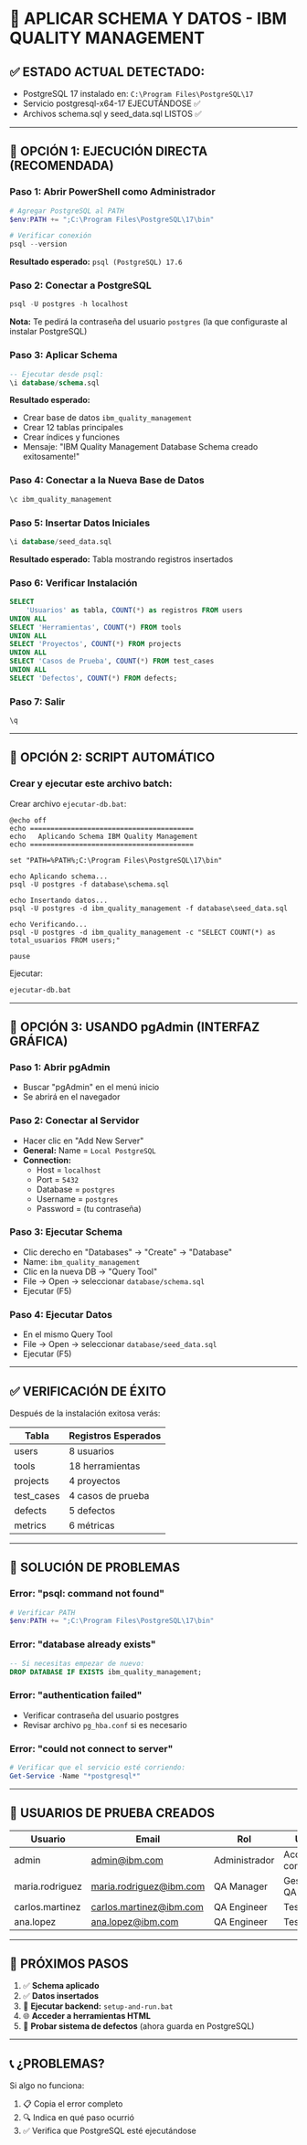 # 🚀 **APLICAR SCHEMA Y DATOS - IBM QUALITY MANAGEMENT**

## ✅ **ESTADO ACTUAL DETECTADO:**
- PostgreSQL 17 instalado en: `C:\Program Files\PostgreSQL\17`
- Servicio postgresql-x64-17 EJECUTÁNDOSE ✅
- Archivos schema.sql y seed_data.sql LISTOS ✅

---

## 🎯 **OPCIÓN 1: EJECUCIÓN DIRECTA (RECOMENDADA)**

### **Paso 1: Abrir PowerShell como Administrador**
```powershell
# Agregar PostgreSQL al PATH
$env:PATH += ";C:\Program Files\PostgreSQL\17\bin"

# Verificar conexión
psql --version
```
**Resultado esperado:** `psql (PostgreSQL) 17.6`

### **Paso 2: Conectar a PostgreSQL**
```powershell
psql -U postgres -h localhost
```
**Nota:** Te pedirá la contraseña del usuario `postgres` (la que configuraste al instalar PostgreSQL)

### **Paso 3: Aplicar Schema**
```sql
-- Ejecutar desde psql:
\i database/schema.sql
```
**Resultado esperado:** 
- Crear base de datos `ibm_quality_management`
- Crear 12 tablas principales
- Crear índices y funciones
- Mensaje: "IBM Quality Management Database Schema creado exitosamente!"

### **Paso 4: Conectar a la Nueva Base de Datos**
```sql
\c ibm_quality_management
```

### **Paso 5: Insertar Datos Iniciales**
```sql
\i database/seed_data.sql
```
**Resultado esperado:** Tabla mostrando registros insertados

### **Paso 6: Verificar Instalación**
```sql
SELECT 
    'Usuarios' as tabla, COUNT(*) as registros FROM users 
UNION ALL 
SELECT 'Herramientas', COUNT(*) FROM tools 
UNION ALL 
SELECT 'Proyectos', COUNT(*) FROM projects 
UNION ALL 
SELECT 'Casos de Prueba', COUNT(*) FROM test_cases 
UNION ALL 
SELECT 'Defectos', COUNT(*) FROM defects;
```

### **Paso 7: Salir**
```sql
\q
```

---

## 🎯 **OPCIÓN 2: SCRIPT AUTOMÁTICO**

### **Crear y ejecutar este archivo batch:**

Crear archivo `ejecutar-db.bat`:
```batch
@echo off
echo ========================================
echo   Aplicando Schema IBM Quality Management
echo ========================================

set "PATH=%PATH%;C:\Program Files\PostgreSQL\17\bin"

echo Aplicando schema...
psql -U postgres -f database\schema.sql

echo Insertando datos...
psql -U postgres -d ibm_quality_management -f database\seed_data.sql

echo Verificando...
psql -U postgres -d ibm_quality_management -c "SELECT COUNT(*) as total_usuarios FROM users;"

pause
```

Ejecutar:
```cmd
ejecutar-db.bat
```

---

## 🎯 **OPCIÓN 3: USANDO pgAdmin (INTERFAZ GRÁFICA)**

### **Paso 1: Abrir pgAdmin**
- Buscar "pgAdmin" en el menú inicio
- Se abrirá en el navegador

### **Paso 2: Conectar al Servidor**
- Hacer clic en "Add New Server"
- **General:** Name = `Local PostgreSQL`
- **Connection:** 
  - Host = `localhost`
  - Port = `5432`
  - Database = `postgres`
  - Username = `postgres`
  - Password = (tu contraseña)

### **Paso 3: Ejecutar Schema**
- Clic derecho en "Databases" → "Create" → "Database"
- Name: `ibm_quality_management`
- Clic en la nueva DB → "Query Tool"
- File → Open → seleccionar `database/schema.sql`
- Ejecutar (F5)

### **Paso 4: Ejecutar Datos**
- En el mismo Query Tool
- File → Open → seleccionar `database/seed_data.sql`
- Ejecutar (F5)

---

## ✅ **VERIFICACIÓN DE ÉXITO**

Después de la instalación exitosa verás:

| Tabla | Registros Esperados |
|-------|-------------------|
| users | 8 usuarios |
| tools | 18 herramientas |
| projects | 4 proyectos |
| test_cases | 4 casos de prueba |
| defects | 5 defectos |
| metrics | 6 métricas |

---

## 🔧 **SOLUCIÓN DE PROBLEMAS**

### **Error: "psql: command not found"**
```powershell
# Verificar PATH
$env:PATH += ";C:\Program Files\PostgreSQL\17\bin"
```

### **Error: "database already exists"**
```sql
-- Si necesitas empezar de nuevo:
DROP DATABASE IF EXISTS ibm_quality_management;
```

### **Error: "authentication failed"**
- Verificar contraseña del usuario postgres
- Revisar archivo `pg_hba.conf` si es necesario

### **Error: "could not connect to server"**
```powershell
# Verificar que el servicio esté corriendo:
Get-Service -Name "*postgresql*"
```

---

## 🎉 **USUARIOS DE PRUEBA CREADOS**

| Usuario | Email | Rol | Uso |
|---------|-------|-----|-----|
| admin | admin@ibm.com | Administrador | Acceso completo |
| maria.rodriguez | maria.rodriguez@ibm.com | QA Manager | Gestión QA |
| carlos.martinez | carlos.martinez@ibm.com | QA Engineer | Testing |
| ana.lopez | ana.lopez@ibm.com | QA Engineer | Testing |

---

## 🚀 **PRÓXIMOS PASOS**

1. ✅ **Schema aplicado**
2. ✅ **Datos insertados**  
3. 🔄 **Ejecutar backend:** `setup-and-run.bat`
4. 🌐 **Acceder a herramientas HTML**
5. 🧪 **Probar sistema de defectos** (ahora guarda en PostgreSQL)

---

## 📞 **¿PROBLEMAS?**

Si algo no funciona:
1. 📋 Copia el error completo
2. 🔍 Indica en qué paso ocurrió
3. ✅ Verifica que PostgreSQL esté ejecutándose